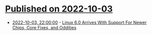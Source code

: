 # [Published on 2022-10-03](index.md)

* [2022-10-03, 22:00:00](https://linux.slashdot.org/story/22/10/03/2034216/linux-60-arrives-with-support-for-newer-chips-core-fixes-and-oddities?utm_source=rss1.0mainlinkanon&utm_medium=feed) - [Linux 6.0 Arrives With Support For Newer Chips, Core Fixes, and Oddities](https://linux.slashdot.org/story/22/10/03/2034216/linux-60-arrives-with-support-for-newer-chips-core-fixes-and-oddities?utm_source=rss1.0mainlinkanon&utm_medium=feed)
